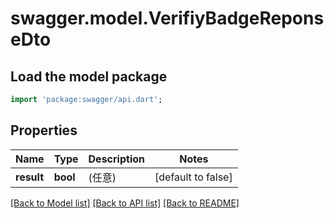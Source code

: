 # swagger.model.VerifiyBadgeReponseDto

## Load the model package
```dart
import 'package:swagger/api.dart';
```

## Properties
Name | Type | Description | Notes
------------ | ------------- | ------------- | -------------
**result** | **bool** | (任意)  | [default to false]

[[Back to Model list]](../README.md#documentation-for-models) [[Back to API list]](../README.md#documentation-for-api-endpoints) [[Back to README]](../README.md)

